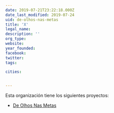 ```yaml
---
date: 2019-07-21T23:22:18.000Z
date_last_modified: 2019-07-24
uid: de-olhos-nas-metas
title: 'X'
legal_name: 
description: ''
org_type: 
website: 
year_founded: 
facebook: 
twitter: 
tags:

cities: 


---
```


Esta organización tiene los siguientes proyectos:

- [De Olhos Nas Metas](/proyectos/de-olhos-nas-metas)
